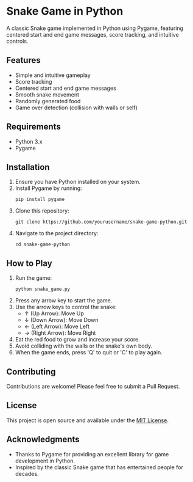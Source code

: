 # Snake Game in Python

A classic Snake game implemented in Python using Pygame, featuring centered start and end game messages, score tracking, and intuitive controls.

## Features

- Simple and intuitive gameplay
- Score tracking
- Centered start and end game messages
- Smooth snake movement
- Randomly generated food
- Game over detection (collision with walls or self)

## Requirements

- Python 3.x
- Pygame

## Installation

1. Ensure you have Python installed on your system.
2. Install Pygame by running:
   ```
   pip install pygame
   ```
3. Clone this repository:
   ```
   git clone https://github.com/yourusername/snake-game-python.git
   ```
4. Navigate to the project directory:
   ```
   cd snake-game-python
   ```

## How to Play

1. Run the game:
   ```
   python snake_game.py
   ```
2. Press any arrow key to start the game.
3. Use the arrow keys to control the snake:
   - ↑ (Up Arrow): Move Up
   - ↓ (Down Arrow): Move Down
   - ← (Left Arrow): Move Left
   - → (Right Arrow): Move Right
4. Eat the red food to grow and increase your score.
5. Avoid colliding with the walls or the snake's own body.
6. When the game ends, press 'Q' to quit or 'C' to play again.

## Contributing

Contributions are welcome! Please feel free to submit a Pull Request.

## License

This project is open source and available under the [MIT License](LICENSE).

## Acknowledgments

- Thanks to Pygame for providing an excellent library for game development in Python.
- Inspired by the classic Snake game that has entertained people for decades.
